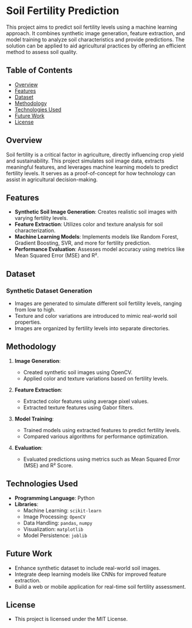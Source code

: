 # Soil Fertility Prediction

This project aims to predict soil fertility levels using a machine learning approach. It combines synthetic image generation, feature extraction, and model training to analyze soil characteristics and provide predictions. The solution can be applied to aid agricultural practices by offering an efficient method to assess soil quality.

## Table of Contents

- [Overview](#overview)
- [Features](#features)
- [Dataset](#dataset)
- [Methodology](#methodology)
- [Technologies Used](#technologies-used)
- [Future Work](#future-work)
- [License](#license)

## Overview

Soil fertility is a critical factor in agriculture, directly influencing crop yield and sustainability. This project simulates soil image data, extracts meaningful features, and leverages machine learning models to predict fertility levels. It serves as a proof-of-concept for how technology can assist in agricultural decision-making.

## Features

- **Synthetic Soil Image Generation**: Creates realistic soil images with varying fertility levels.
- **Feature Extraction**: Utilizes color and texture analysis for soil characterization.
- **Machine Learning Models**: Implements models like Random Forest, Gradient Boosting, SVR, and more for fertility prediction.
- **Performance Evaluation**: Assesses model accuracy using metrics like Mean Squared Error (MSE) and R².

## Dataset

### Synthetic Dataset Generation
- Images are generated to simulate different soil fertility levels, ranging from low to high.
- Texture and color variations are introduced to mimic real-world soil properties.
- Images are organized by fertility levels into separate directories.


## Methodology

1. **Image Generation**:
   - Created synthetic soil images using OpenCV.
   - Applied color and texture variations based on fertility levels.

2. **Feature Extraction**:
   - Extracted color features using average pixel values.
   - Extracted texture features using Gabor filters.

3. **Model Training**:
   - Trained models using extracted features to predict fertility levels.
   - Compared various algorithms for performance optimization.

4. **Evaluation**:
   - Evaluated predictions using metrics such as Mean Squared Error (MSE) and R² Score.

## Technologies Used

- **Programming Language**: Python
- **Libraries**:
  - Machine Learning: `scikit-learn`
  - Image Processing: `OpenCV`
  - Data Handling: `pandas`, `numpy`
  - Visualization: `matplotlib`
  - Model Persistence: `joblib`

## Future Work
- Enhance synthetic dataset to include real-world soil images.
- Integrate deep learning models like CNNs for improved feature extraction.
- Build a web or mobile application for real-time soil fertility assessment.

## License
- This project is licensed under the MIT License.
